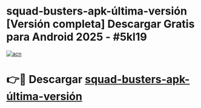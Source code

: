 # squad-busters-apk-última-versión  [Versión completa] Descargar Gratis para Android 2025 - #5kl19

[![acn](https://github.com/user-attachments/assets/0f9c940e-d8b0-45ae-aac7-cd30a18b3e1c)](https://apps.freeplayer.one?title=squad-busters-apk-última-versión&ref=9F)

# 👉🔴 Descargar [squad-busters-apk-última-versión](https://apps.freeplayer.one?title=squad-busters-apk-última-versión&ref=9F)